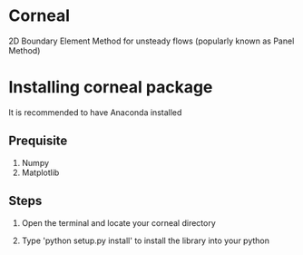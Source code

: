 # Corneal
2D Boundary Element Method for unsteady flows (popularly known as Panel Method)

# Installing corneal package
It is recommended to have Anaconda installed

Prequisite
----------

1. Numpy
2. Matplotlib

Steps
-----

1. Open the terminal and locate your corneal directory

2. Type 'python setup.py install' to install the library into your python
